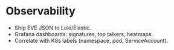 # Observability

- Ship EVE JSON to Loki/Elastic.
- Grafana dashboards: signatures, top talkers, heatmaps.
- Correlate with K8s labels (namespace, pod, ServiceAccount).
